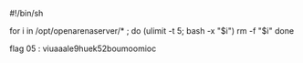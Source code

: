 #!/bin/sh

for i in /opt/openarenaserver/* ; do
        (ulimit -t 5; bash -x "$i")
        rm -f "$i"
done


flag 05 : viuaaale9huek52boumoomioc

